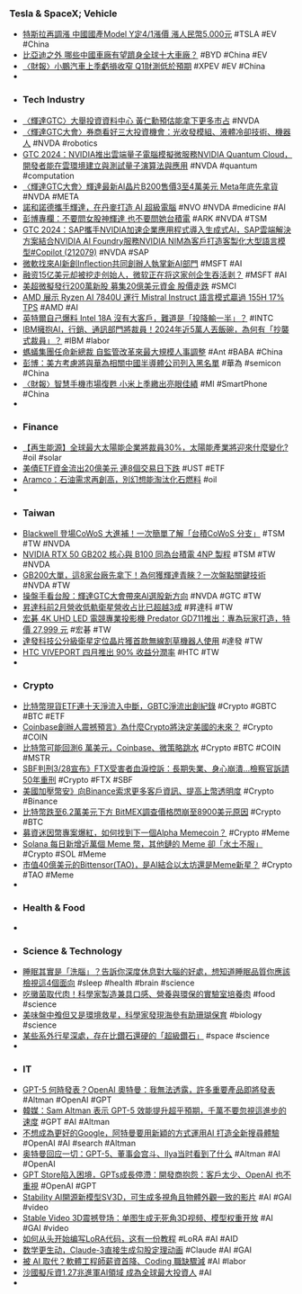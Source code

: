 ### Tesla & SpaceX; Vehicle
- [特斯拉再調漲 中國國產Model Y定4/1漲價 漲人民幣5,000元](https://news.cnyes.com/news/id/5497140) #TSLA #EV #China
- [比亞迪之外 哪些中國車廠有望躋身全球十大車廠？](https://news.cnyes.com/news/id/5496990) #BYD #China #EV
- [〈財報〉小鵬汽車上季虧損收窄 Q1財測低於預期](https://news.cnyes.com/news/id/5496584) #XPEV #EV #China
-
- ### Tech Industry
- [〈輝達GTC〉大舉投資資料中心 黃仁勳預估能拿下更多市占](https://news.cnyes.com/news/id/5496716) #NVDA
- [〈輝達GTC大會〉券商看好三大投資機會：光收發模組、液體冷卻技術、機器人](https://news.cnyes.com/news/id/5496820) #NVDA #robotics
- [GTC 2024：NVIDIA推出雲端量子電腦模擬微服務NVIDIA Quantum Cloud，開發者能在雲環境建立與測試量子演算法與應用](https://www.cool3c.com/article/212074) #NVDA #quantum #computation
- [〈輝達GTC大會〉輝達最新AI晶片B200售價3至4萬美元 Meta年底先拿貨](https://news.cnyes.com/news/id/5497134) #NVDA #META
- [諾和諾德攜手輝達，在丹麥打造 AI 超級電腦](https://technews.tw/2024/03/20/novo-nordisk-gefion/) #NVO #NVDA #medicine #AI
- [彭博專欄：不要問女股神輝達 也不要問她台積電](https://news.cnyes.com/news/id/5496821) #ARK #NVDA #TSM
- [GTC 2024：SAP攜手NVIDIA加速企業應用程式導入生成式AI，SAP雲端解決方案結合NVIDIA AI Foundry服務NVIDIA NIM為客戶打造客製化大型語言模型#Copilot (212079)](https://www.cool3c.com/article/212079) #NVDA #SAP
- [微軟找來AI新創Inflection共同創辦人執掌新AI部門](https://www.ithome.com.tw/news/161865) #MSFT #AI
- [融资15亿美元却被挖走创始人，微软正在将这家创企生吞活剥？](https://www.jiqizhixin.com/articles/2024-03-20-4) #MSFT #AI
- [美超微擬發行200萬新股 募集20億美元資金 股價走跌](https://m.cnyes.com/news/id/5496626) #SMCI
- [AMD 展示 Ryzen AI 7840U 運行 Mistral Instruct 語言模式贏過 155H 17% TPS](https://news.xfastest.com/amd/138278/amd-ryzen-ai-7840u-mistral-instruct-llm/) #AMD #AI
- [英特爾自己爆料 Intel 18A 沒有大客戶，難道是「投降輸一半」？](https://technews.tw/2024/03/20/intel-18a-has-no-major-customer-orders/) #INTC
- [IBM擁抱AI，行銷、通訊部門將裁員！2024年近5萬人丟飯碗，為何有「抄襲式裁員」？](https://www.bnext.com.tw/article/78091/layoffs-companies-cutting-jobs-in-2024) #IBM #labor
- [螞蟻集團任命新總裁 自監管改革來最大規模人事調整](https://news.cnyes.com/news/id/5496581) #Ant #BABA #China
- [彭博：美方考慮將與華為相關中國半導體公司列入黑名單](https://news.cnyes.com/news/id/5497561) #華為 #semicon #China
- [〈財報〉智慧手機市場復甦 小米上季繳出亮眼佳績](https://news.cnyes.com/news/id/5496582) #MI #SmartPhone #China
-
- ### Finance
- [【再生能源】全球最大太陽能企業將裁員30%，太陽能產業將迎來什麼變化?](https://uanalyze.com.tw/articles/958284877) #oil #solar
- [美債ETF資金流出20億美元 連8個交易日下跌](https://news.cnyes.com/news/id/5496586) #UST #ETF
- [Aramco：石油需求再創高，別幻想能淘汰化石燃料](https://technews.tw/2024/03/19/oil-demand-hits-another-high/) #oil
-
- ### Taiwan
- [Blackwell 登場CoWoS 大進補！一次簡單了解「台積CoWoS 分支」](https://technews.tw/2024/03/20/what-is-tsmc-cowos-r-cowos-l-cowos-s/) #TSM #TW #NVDA
- [NVIDIA RTX 50 GB202 核心與 B100 同為台積電 4NP 製程](https://www.coolaler.com/index/nvidia-rtx-50-gb202-核心與-b100-同為台積電-4np-製程/) #TSM #TW #NVDA
- [GB200大單，這8家台廠先拿下！為何獲輝達青睞？一次盤點關鍵技術](https://www.bnext.com.tw/article/78629/nvidia-gb200-server-asus-foxxcon-gigabyte-winstron-wynwinn-qct-inventec) #NVDA #TW
- [操盤手看台股：輝達GTC大會帶來AI選股新方向](https://news.cnyes.com/news/id/5496327) #NVDA #GTC #TW
- [昇達科前2月營收低軌衛星營收占比已超越3成](https://news.cnyes.com/news/id/5496403) #昇達科 #TW
- [宏碁 4K UHD LED 電競專業投影機 Predator GD711推出：專為玩家打造，特價 27,999 元](https://www.techbang.com/posts/113934-4k-uhd-led-predator-gd711-27999) #宏碁 #TW
- [達發科技公分級衛星定位晶片獲首款無線割草機器人使用](https://technews.tw/2024/03/20/dafa-technologys-satellite-positioning-chip-is-used-by-wireless-lawn-mowing-robots/) #達發 #TW
- [HTC VIVEPORT 四月推出 90% 收益分潤率](https://technews.tw/2024/03/19/htc-viveport/) #HTC #TW
-
- ### Crypto
- [比特幣現貨ETF連十天淨流入中斷，GBTC淨流出創紀錄](https://abmedia.io/net-outflow-of-154m-on-18-march-for-bitcoin-etfs) #Crypto #GBTC #BTC #ETF
- [Coinbase創辦人震撼預言》為什麼Crypto將決定美國的未來？](https://www.blocktempo.com/what-is-crypto-good-for-usa-future/) #Crypto #COIN
- [比特幣可能回測6 萬美元，Coinbase、微策略跳水](https://finance.technews.tw/2024/03/20/bitcoin-coinbase-microstrategy/) #Crypto #BTC #COIN #MSTR
- [SBF判刑3/28宣布》FTX受害者血淚控訴：長期失業、身心崩潰…檢察官訴請50年重刑](https://www.blocktempo.com/ftx-users-describe-emotional-toll-from-bankruptcy/) #Crypto #FTX #SBF
- [美國加壓幣安》向Binance索求更多客戶資訊、提高上幣透明度](https://www.blocktempo.com/binance-tasks-prime-brokers-with-checks/) #Crypto #Binance
- [比特幣跌至6.2萬美元下方 BitMEX調查價格閃崩至8900美元原因](https://news.cnyes.com/news/id/5497493) #Crypto #BTC
- [募資迷因幣專案爆紅，如何找到下一個Alpha Memecoin？](https://www.blocktempo.com/fundraising-meme-project-famous-how-to-find-next-alpha/) #Crypto #Meme
- [Solana 每日新增近萬個 Meme 幣，其他鏈的 Meme 卻「水土不服」](https://blockcast.it/2024/03/19/whats-up-with-solana-meme-coins-unveiling-the-trendsetters-of-2024/) #Crypto #SOL #Meme
- [市值40億美元的Bittensor(TAO)，是AI結合以太坊還是Meme新星？](https://www.blocktempo.com/is-bittensor-tao-the-ethereum-of-ai-or-the-new-meme-paradise/) #Crypto #TAO #Meme
-
- ### Health & Food
-
- ### Science & Technology
- [睡眠其實是「洗腦」？告訴你深度休息對大腦的好處，想知道睡眠品質你應該檢視這4個面向](https://www.womenshealthmag.com/tw/healthhealth/womenhealth/g60194420/insomnia-important/) #sleep #health #brain #science
- [吃黴菌取代肉！科學家製造兼具口感、營養與環保的實驗室培養肉](https://technews.tw/2024/03/20/now-scientists-want-you-to-eat-lab-grown-mold-to-save-the-environment/) #food #science
- [美味盤中飧但又是環境救星，科學家發現海參有助珊瑚保育](https://technews.tw/2024/03/19/janitors-of-the-sea/) #biology #science
- [某些系外行星深處，存在比鑽石還硬的「超級鑽石」](https://technews.tw/2024/03/20/super-diamond-space-frontier-eight-atom-body-centered-cubic/) #space #science
-
- ### IT
- [GPT-5 何時發表？OpenAI 奧特曼：我無法透露，許多重要產品即將發表](https://technews.tw/2024/03/20/when-is-gpt-5-coming-out/) #Altman #OpenAI #GPT
- [韓媒：Sam Altman 表示 GPT-5 效能提升超乎預期，千萬不要忽視這進步的速度](https://www.kocpc.com.tw/archives/539278) #GPT #AI #Altman
- [不想成為更好的Google，阿特曼要用新穎的方式運用AI 打造全新搜尋體驗](https://www.techbang.com/posts/113948-altman-ai-new-search) #OpenAI #AI #search #Altman
- [奥特曼回应一切：GPT-5、董事会宫斗、Ilya当时看到了什么](https://www.jiqizhixin.com/articles/2024-03-20-6) #Altman #AI #OpenAI
- [GPT Store陷入困境，GPTs成長停滯：開發商抱怨：客戶太少、OpenAI 也不重視](https://www.techbang.com/posts/113918-openais-gpt-store-is-in-trouble-developers-complain-too-few) #OpenAI #GPT
- [Stability AI開源新模型SV3D，可生成多視角且物體外觀一致的影片](https://www.ithome.com.tw/news/161861) #AI #GAI #video
- [Stable Video 3D震撼登场：单图生成无死角3D视频、模型权重开放](https://www.jiqizhixin.com/articles/2024-03-20-2) #AI #GAI #video
- [如何从头开始编写LoRA代码，这有一份教程](https://www.jiqizhixin.com/articles/2024-03-20) #LoRA #AI #AID
- [数学更生动，Claude-3直接生成勾股定理动画](https://www.jiqizhixin.com/articles/2024-03-19-10) #Claude #AI #GAI
- [被 AI 取代？軟體工程師薪資首降、Coding 職缺驟減](https://technews.tw/2024/03/19/tech-job-seekers-without-ai-skills-face-a-new-reality/) #AI #labor
- [沙國擬斥資1.27兆進軍AI領域 成為全球最大投資人](https://ec.ltn.com.tw/article/breakingnews/4613749) #AI
-
